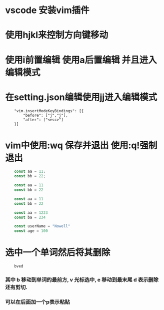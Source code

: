 
# vscode 安装vim插件
# 使用hjkl来控制方向键移动
# 使用i前置编辑  使用a后置编辑 并且进入编辑模式
# 在setting.json编辑使用jj进入编辑模式
```
    "vim.insertModeKeyBindings": [{
        "before": ["j","j"],
        "after": ["<esc>"]
    }]

```

# vim中使用:wq 保存并退出  使用:q!强制退出

``` js
    const aa = 11;
    const bb = 22;
```
``` js
    const aa = 11
    const bb = 22
```

``` js
    const aa = 11
    const bb = 22
```

``` js
    const aa = 1223
    const ba = 234

```

```js
    const userName = "Nowell"
    const age = 100

```

# 选中一个单词然后将其删除
``` vim
    bved
```
### 其中 b 移动到单词的最前方, v 光标选中, e 移动到最末尾 d 表示删除 还有剪切.
### 可以在后面加一个p表示粘贴
